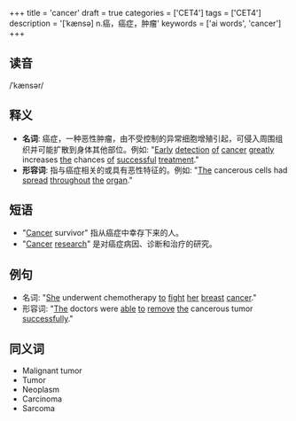 +++
title = 'cancer'
draft = true
categories = ['CET4']
tags = ['CET4']
description = '[ˈkænsə] n.癌，癌症，肿瘤'
keywords = ['ai words', 'cancer']
+++

## 读音
/ˈkænsər/

## 释义
- **名词**: 癌症，一种恶性肿瘤，由不受控制的异常细胞增殖引起，可侵入周围组织并可能扩散到身体其他部位。例如: "[Early](/zh/post/early/) [detection](/zh/post/detection/) [of](/zh/post/of/) [cancer](/zh/post/cancer/) [greatly](/zh/post/greatly/) increases [the](/zh/post/the/) chances [of](/zh/post/of/) [successful](/zh/post/successful/) [treatment](/zh/post/treatment/)."
- **形容词**: 指与癌症相关的或具有恶性特征的。例如: "[The](/zh/post/the/) cancerous cells had [spread](/zh/post/spread/) [throughout](/zh/post/throughout/) [the](/zh/post/the/) [organ](/zh/post/organ/)."

## 短语
- "[Cancer](/zh/post/cancer/) survivor" 指从癌症中幸存下来的人。
- "[Cancer](/zh/post/cancer/) [research](/zh/post/research/)" 是对癌症病因、诊断和治疗的研究。

## 例句
- 名词: "[She](/zh/post/she/) underwent chemotherapy [to](/zh/post/to/) [fight](/zh/post/fight/) [her](/zh/post/her/) [breast](/zh/post/breast/) [cancer](/zh/post/cancer/)."
- 形容词: "[The](/zh/post/the/) doctors were [able](/zh/post/able/) [to](/zh/post/to/) [remove](/zh/post/remove/) [the](/zh/post/the/) cancerous tumor [successfully](/zh/post/successfully/)."

## 同义词
- Malignant tumor
- Tumor
- Neoplasm
- Carcinoma
- Sarcoma
